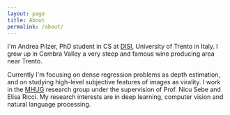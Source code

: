 ```yaml
---
layout: page
title: About
permalink: /about/
---
```


I'm Andrea Pilzer, PhD student in CS at [DISI](https://www.disi.unitn.it/), University of Trento in Italy. I grew up in Cembra Valley a very steep and famous wine producing area near Trento.

Currently I'm focusing on dense regression problems as depth estimation, and on studying high-level subjective features of images as virality. I work in the [MHUG](http://mhug.disi.unitn.it/) research group under the supervision of Prof. Nicu Sebe and Elisa Ricci. My research interests are in deep learning, computer vision and natural language processing.

<!--- This is the base Jekyll theme. You can find out more info about customizing your Jekyll theme, as well as basic Jekyll usage documentation at [jekyllrb.com](https://jekyllrb.com/)

You can find the source code for Minima at GitHub:
[jekyll][jekyll-organization] /
[minima](https://github.com/jekyll/minima)

You can find the source code for Jekyll at GitHub:
[jekyll][jekyll-organization] /
[jekyll](https://github.com/jekyll/jekyll)


[jekyll-organization]: https://github.com/jekyll -->
